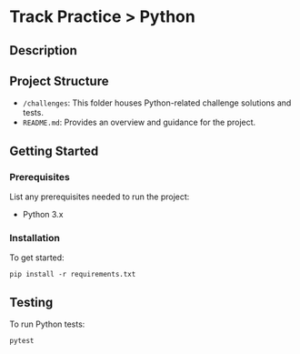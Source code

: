 # Track Practice > Python

## Description

<!-- Add a brief desc -->

## Project Structure

- `/challenges`: This folder houses Python-related challenge solutions and tests.
- `README.md`: Provides an overview and guidance for the project.

## Getting Started

### Prerequisites

List any prerequisites needed to run the project:

- Python 3.x

### Installation

To get started:

   ```
   pip install -r requirements.txt
   ```

## Testing
To run Python tests:
  ```
  pytest
  ```
